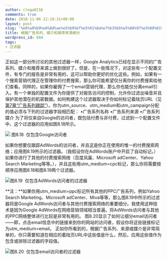 ```yaml
---
author: cloga0216
comments: true
date: 2010-11-06 12:18:31+00:00
layout: post
slug: '%e6%a0%b9%e6%8d%ae%e5%b9%bf%e5%91%8a%e7%b3%bb%e5%88%97%e3%80%81%e5%aa%92%e4%bb%8b%e5%92%8c%e6%8e%a8%e8%8d%90%e6%9d%a5%e6%ba%90%e7%bb%86%e5%88%86'
title: 根据广告系列、媒介和推荐来源细分
wordpress_id: 684
tags:
- 过滤器
---
```


正如这一部分所讨论的其他过滤器一样，Google Analytics已经在显示不同的广告系列、媒介和推荐来源上做到很好了。但是，在一些情况下，对这些有一个配置文件，有专门的报告是非常有用的，这可以帮助你更好的优化这些。例如，如果有一个搜索营销代理正在管理你的付费搜索，那么你可能希望仅分离你的付费搜索给他们查看。同样的，如果你雇佣了一个email营销代理，那么你也能仅分离email引入。有一个单独的配置文件为你提供了对报告访问的控制，允许你过滤出噪音并且保护其他潜在的机密数据。如何构建这个过滤器取决于你如何标记着陆页URL（见[第7章“广告系列跟踪”](http://www.cloga.info/archives/category/web-metrics/chater7)）。你为utm_source、utm_medium和utm_campaign分配的值必须与下列的过滤器字段相匹配：
•广告系列名称
•广告系列来源
•广告系列媒介
为了将仅来自Google的访问者，既包括付费与非付费，过滤到一个配置文件中，这个过滤器的应用如图8.18所示。


[![](http://www.cloga.info/wp-content/uploads/2010/11/8-18-300x176.png)](http://www.cloga.info/wp-content/uploads/2010/11/8-18.png) 图8.18  仅包含Google访问者

<!-- more -->
如果你想要仅跟踪AdWords的访问者，并且这是你正在使用的惟一的付费搜索网络；应用图8.19所示的过滤器。（我假设你在AdWords账户中开启了自动标记。）
如果你进行了其他的付费搜索网络（百度凤巢、Microsoft adCenter、Yahoo Search Marketing等等。），并且这些用utm_medium=cpc标记，那么你将需要按顺序应用图8.18和图8.19两个过滤器。


[![](http://www.cloga.info/wp-content/uploads/2010/11/8-19.png)](http://www.cloga.info/wp-content/uploads/2010/11/8-19.png)图8.19  仅包含AdWords访问者的过滤器


**注：**如果你用utm_medium=ppc标记所有其他的PPC广告系列，例如Yahoo Search Marketing、Microsoft adCenter、Miva等等，那么图8.19中所示的过滤器将是Google AdWords访问者与其他付费搜索网络的重要细分。我使用这种技术是因为Google AdWords在网络营销领域相当普遍。将AdWords访问者与其他的PPC网络整体进行比较是非常有用的。
图8.20显示了如何让细分email访问者——即，点击email信息中的链接来到你的网站的访问者，假设你将这些链接标记为utm_medium=email。
正如你所看到的，根据广告系列、来源或媒介是非常简单的，你只需要知道在相应的着陆页URL中这些值是什么，然后，应用这些值作为包含或排除过滤器的字段值。


[![](http://www.cloga.info/wp-content/uploads/2010/11/8-20.png)](http://www.cloga.info/wp-content/uploads/2010/11/8-20.png)图8.20  仅包含email访问者的过滤器
